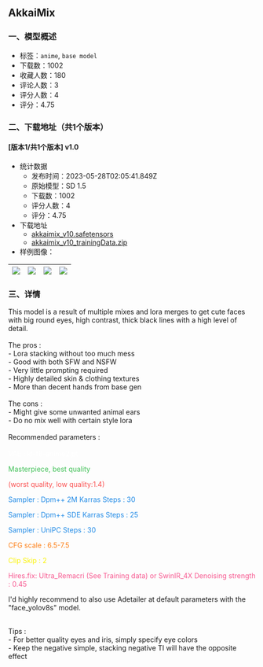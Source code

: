 ## AkkaiMix
### 一、模型概述

- 标签：`anime`, `base model`
- 下载数：1002
- 收藏人数：180
- 评论人数：3
- 评分人数：4
- 评分：4.75

### 二、下载地址（共1个版本）

#### [版本1/共1个版本] v1.0

- 统计数据
  - 发布时间：2023-05-28T02:05:41.849Z
  - 原始模型：SD 1.5
  - 下载数：1002
  - 评分人数：4
  - 评分：4.75
- 下载地址
  - [akkaimix_v10.safetensors](https://civitai.com/api/download/models/83232)
  - [akkaimix_v10_trainingData.zip](https://civitai.com/api/download/models/83232?type=Training%20Data)
- 样例图像：

| <img src="https://image.civitai.com/xG1nkqKTMzGDvpLrqFT7WA/6d8a2b4b-8153-4a9d-8cbb-211562ebcf53/width=450/995598.jpeg" /> | <img src="https://image.civitai.com/xG1nkqKTMzGDvpLrqFT7WA/1d962b03-2c2d-4d41-b8e2-b779ca52cb6d/width=450/980259.jpeg" /> | <img src="https://image.civitai.com/xG1nkqKTMzGDvpLrqFT7WA/df34ccb1-76c9-46d9-a61b-a0d96eee9955/width=450/953468.jpeg" /> | <img src="https://image.civitai.com/xG1nkqKTMzGDvpLrqFT7WA/6efa50a9-695a-45a3-978c-26c8ced744b0/width=450/946421.jpeg" /> |
| ---- | ---- | ---- | ---- |


### 三、详情
<p>This model is a result of multiple mixes and lora merges to get cute faces with big round eyes, high contrast, thick black lines with a high level of detail.<br /><br />The pros :<br />- Lora stacking without too much mess<br />- Good with both SFW and NSFW<br />- Very little prompting required<br />- Highly detailed skin &amp; clothing textures<br />- More than decent hands from base gen<br /><br />The cons :<br />- Might give some unwanted animal ears<br />- Do no mix well with certain style lora<br /><br />Recommended parameters :<br /><br /><span style="color:rgb(255, 255, 255)">VAE : kl-f8-anime2.pt</span></p><p><span style="color:rgb(64, 192, 87)">Masterpiece, best quality</span></p><p><span style="color:rgb(250, 82, 82)">(worst quality, low quality:1.4)</span></p><p><span style="color:rgb(34, 139, 230)">Sampler : Dpm++ 2M Karras Steps : 30</span></p><p><span style="color:rgb(34, 139, 230)">Sampler : Dpm++ SDE Karras Steps : 25</span></p><p><span style="color:rgb(34, 139, 230)">Sampler : UniPC Steps : 30</span></p><p><span style="color:rgb(253, 126, 20)">CFG scale : 6.5-7.5</span></p><p><span style="color:rgb(250, 242, 0)">Clip Skip : 2</span></p><p><span style="color:rgb(247, 89, 144)">Hires.fix: Ultra_Remacri (See Training data) or SwinIR_4X Denoising strength : 0.45</span></p><p></p><p>I'd highly recommend to also use Adetailer at default parameters with the "face_yolov8s" model.</p><p><br />Tips :<br />- For better quality eyes and iris, simply specify eye colors<br />- Keep the negative simple, stacking negative TI will have the opposite effect</p>